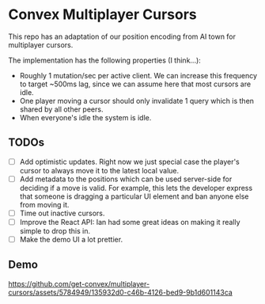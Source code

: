 # Convex Multiplayer Cursors

This repo has an adaptation of our position encoding from AI town for multiplayer cursors.

The implementation has the following properties (I think...):
- Roughly 1 mutation/sec per active client. We can increase this frequency to target ~500ms lag, since we can assume here that most cursors are idle.
- One player moving a cursor should only invalidate 1 query which is then shared by all other peers.
- When everyone's idle the system is idle.

## TODOs

- [ ] Add optimistic updates. Right now we just special case the player's cursor to always move it to the latest local value.
- [ ] Add metadata to the positions which can be used server-side for deciding if a move is valid. For example, this lets the developer express that someone is dragging a particular UI element and ban anyone else from moving it.
- [ ] Time out inactive cursors.
- [ ] Improve the React API: Ian had some great ideas on making it really simple to drop this in.
- [ ] Make the demo UI a lot prettier.

## Demo

https://github.com/get-convex/multiplayer-cursors/assets/5784949/135932d0-c46b-4126-bed9-9b1d601143ca

